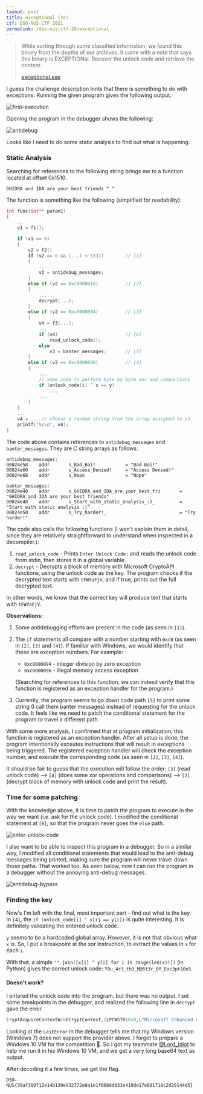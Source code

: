 ```yaml
---
layout: post
title: exceptional (re)
ctf: DSO-NUS CTF 2021
permalink: /dso-nus-ctf-20/exceptional
---
```


> While sorting through some classified information, we found this binary from the depths of our archives. It came with a note that says this binary is EXCEPTIONal. Recover the unlock code and retrieve the content.
>
> [exceptional.exe][challenge]

I guess the challenge description hints that there is something to do with exceptions. Running the given program gives the following output.

![first-execution][first-execution]

Opening the program in the debugger shows the following:

![antidebug][antidebug]

Looks like I need to do some static analysis to find out what is happening.

### Static Analysis

Searching for references to the following string brings me to a function located at offset 0x1510.

```plaintext
GHIDRA and IDA are your best friends ^_^
```

The function is something like the following (simplified for readability):

```c
int func(int** param1)
{
    ...
    v1 = f1();

    if (v1 == 0)
    {
        v2 = f2()
        if (v2 == 0 && (...) < 1337)        // [1]
        {
            ...
            v3 = antidebug_messages;
        }
        else if (v2 == 0xc000001d)          // [2]
        {
            ...
            decrypt(...);
        }
        else if (v2 == 0xc0000094)          // [3]
        {
            v4 = f3(...);
            ...
            if (v4)                         // [6]
                read_unlock_code();
            else
                v3 = banter_messages;       // [5]
        }
        else if (v2 == 0xc0000096)          // [4]
        {
            ...
            // some code to perform byte by byte xor and comparisons
            if (unlock_code[i] ^ x == y)
                ...
            ...
        }
    }
    ...
    v4 = ... // choose a random string from the array assigned to v3
    printf("%s\n", v4);
}
```

The code above contains references to `antidebug_messages` and `banter_messages`. They are C string arrays as follows:

```plaintext
antidebug_messages:
00024e58    addr       s_Bad_Boi!           = "Bad Boi!"
00024e60    addr       s_Access_Denied!     = "Access Denied!"
00024e68    addr       s_Nope               = "Nope"
```

```plaintext
banter_messages:
00024e40    addr       s_GHIDRA_and_IDA_are_your_best_fri       = "GHIDRA and IDA are your best friends"
00024e48    addr       s_Start_with_static_analysis_:)_         = "Start with static analysis :)"
00024e50    addr       s_Try_harder!_                           = "Try harder!"
```

The code also calls the following functions (I won't explain them in detail, since they are relatively straightforward to understand when inspected in a decompiler.):

1. `read_unlock_code` - Prints `Enter Unlock Code:` and reads the unlock code from stdin, then stores it in a global variable.
2. `decrypt` - Decrypts a block of memory with Microsoft CryptoAPI functions, using the unlock code as the key. The program checks if the decrypted text starts with `tFWYaFjV`, and if true, prints out the full decrypted text.

  In other words, we know that the correct key will produce text that starts with `tFWYaFjV`.

**Observations:**

1. Some antidebugging efforts are present in the code (as seen in `[1]`).
2. The `if` statements all compare with a number starting with `0xc0` (as seen in `[2]`, `[3]` and `[4]`). If familiar with Windows, we would identify that these are exception numbers. For example:
    - `0xc0000094` - integer division by zero exception
    - `0xc0000096` - illegal memory access exception

   (Searching for references to this function, we can indeed verify that this function is registered as an exception handler for the program.)
3. Currently, the program seems to go down code path `[5]` to print some string (I call them banter messages) instead of requesting for the unlock code. It feels like we need to patch the conditional statement for the program to travel a different path.

With some more analysis, I confirmed that at program initialization, this function is registered as an exception handler. After all setup is done, the program intentionally exceutes instructions that will result in exceptions being triggered. The registered exception handler will check the exception number, and execute the corresponding code (as seen in `[2]`, `[3]`, `[4]`).

It should be fair to guess that the execution will follow the order:
`[3]` (read unlock code) --> `[4]` (does some xor operations and comparisons) --> `[2]` (decrypt block of memory with unlock code and print the result).

### Time for some patching

With the knowledge above, it is time to patch the program to execute in the way we want (i.e. ask for the unlock code). I modified the conditional statement at `[6]`, so that the program never goes the `else` path.

![enter-unlock-code][enter-unlock-code]

I also want to be able to inspect this program in a debugger. So in a similar way, I modified all conditional statements that would lead to the anti-debug messages being printed, making sure the program will never travel down those paths. That worked too. As seen below, now I can run the program in a debugger without the annoying anti-debug messages.

![antidebug-bypass][antidebug-bypass]

### Finding the key

Now's I'm left with the final, most important part - find out what is the key. In `[4]`, the `if (unlock_code[i] ^ x[i] == y[i])` is quite interesting. It is definitely validating the entered unlock code.

`y` seems to be a hardcoded global array. However, it is not that obvious what `x` is. So, I put a breakpoint at the xor instruction, to extract the values in `x` for each `i`.

With that, a simple `"".join([x[i] ^ y[i] for i in range(len(x))])` (in Python) gives the correct unlock code: `Y0u_4r3_th3_M@5t3r_0f_Exc3pt10n5`.

#### Doesn't work?

I entered the unlock code into the program, but there was no output. I set some breakpoints in the debugger, and realized the following line in `decrypt` gave the error.

```c
CryptAcquireContextW(&hCryptContext,(LPCWSTR)0x0,L"Microsoft Enhanced Cryptographic Provider v1.0",1,0);
```

Looking at the `LastError` in the debugger tells me that my Windows version (Windows 7) does not support the provider above. I forgot to prepare a Windows 10 VM for the competition 😬. So I got my teammate [@Lord_Idiot](https://blog.idiot.sg) to help me run it in his Windows 10 VM, and we get a very long base64 text as output.

After decoding it a few times, we get the flag.

`DSO-NUS{30af389712e14b130e932772e0a1e1f06b8d033a410de17e691718c2d29144d5}`


[challenge]:{{site.baseurl}}/ctfs/dso-nus-21/exceptional/ctf.exe
[antidebug]:{{site.baseurl}}/ctfs/dso-nus-21/exceptional/antidebug.png
[first-execution]:{{site.baseurl}}/ctfs/dso-nus-21/exceptional/first-execution.png
[enter-unlock-code]:{{site.baseurl}}/ctfs/dso-nus-21/exceptional/enter-unlock-code.png
[antidebug-bypass]:{{site.baseurl}}/ctfs/dso-nus-21/exceptional/antidebug-bypass.png